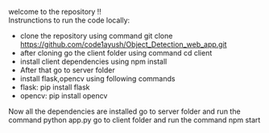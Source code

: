 welcome to the repository !!
<br/>
Instrunctions to run the code locally:
* clone the repository using command git clone https://github.com/code1ayush/Object_Detection_web_app.git
* after cloning go the client folder using command cd client
* install client dependencies using npm install
* After that go to server folder
* install flask,opencv using following commands
* flask: pip install flask
* opencv: pip install opencv

Now all the dependencies are installed go to server folder and run the command python app.py
go to client folder and run the command npm start 

